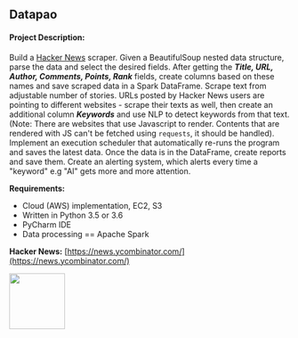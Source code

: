 ## Datapao 
#### Project Description:
Build a [Hacker News](https://news.ycombinator.com) scraper. Given a BeautifulSoup nested data structure, parse the data and select the desired fields. After getting the ***Title, URL, Author, Comments, Points, Rank*** fields,  create columns based on these names and save scraped data in a Spark DataFrame.  Scrape text from adjustable number of stories.  URLs posted by Hacker News users are pointing to different websites - scrape their texts as well, then create an additional column ***Keywords*** and use NLP to detect keywords from that text.  (Note: There are websites that use Javascript to render. Contents that are rendered with JS can't be fetched using `requests`, it should be handled). Implement an execution scheduler that automatically re-runs the program and saves the latest data. Once the data is in the DataFrame, create reports and save them. Create an alerting system, which alerts every time a "keyword" e.g "AI" gets more and more attention. 

**Requirements:**
 - Cloud (AWS) implementation, EC2, S3
 - Written in Python 3.5 or 3.6
 - PyCharm IDE
 - Data processing == Apache Spark

**Hacker News:**
[https://news.ycombinator.com/](https://news.ycombinator.com/)


<img src="hhttps://drive.google.com/file/d/1tbtqUAovj2jfl_jRGW3-EULMdFymeSaw/view?usp=sharing)" width="100" height="100"/>
